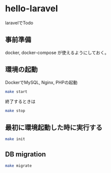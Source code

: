 # hello-laravel

laravelでTodo

## 事前準備

docker, docker-compose が使えるようにしておく。

## 環境の起動

DockerでMySQL, Nginx, PHPの起動

```sh
make start
```

終了するときは

```sh
make stop
```

## 最初に環境起動した時に実行する

```sh
make init
```

## DB migration

```sh
make migrate
```
